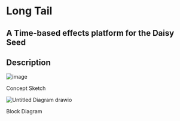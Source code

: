 # Long Tail

## A Time-based effects platform for the Daisy Seed

<!-- Insert Your Name Here -->

## Description

![image](https://github.com/wendallsan/song-naga-long-tail/assets/1865305/5770048c-083c-4be7-9e1c-7b01711fc421)

Concept Sketch

![Untitled Diagram drawio](https://github.com/wendallsan/song-naga-long-tail/assets/1865305/ca0ac55b-f3cb-4d7d-ae7a-3c68a1e4b64d)

Block Diagram

